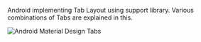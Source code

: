 Android implementing Tab Layout using support library. Various combinations of Tabs are explained in this.

![Android Material Design Tabs](https://www.androidhive.info/wp-content/uploads/2018/05/android-material-design-tab-layout.png)
